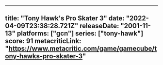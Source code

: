 
---
title: "Tony Hawk's Pro Skater 3"
date: "2022-04-09T23:38:28.721Z"
releaseDate: "2001-11-13"
platforms: ["gcn"]
series: ["tony-hawk"]
score: 91
metacriticLink: "https://www.metacritic.com/game/gamecube/tony-hawks-pro-skater-3"
---
